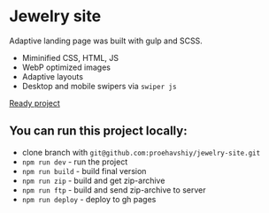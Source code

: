 # Jewelry site
Adaptive landing page was built with gulp and SCSS.
* Miminified CSS, HTML, JS
* WebP optimized images
* Adaptive layouts
* Desktop and mobile swipers via `swiper js`

[Ready project](https://proehavshiy.github.io/jewelry-site/)
<br/>

## You can run this project locally:
* clone branch with `git@github.com:proehavshiy/jewelry-site.git`
* `npm run dev` - run the project
* `npm run build` - build final version
* `npm run zip` - build and get zip-archive
* `npm run ftp` - build and send zip-archive to server
* `npm run deploy` - deploy to gh pages
